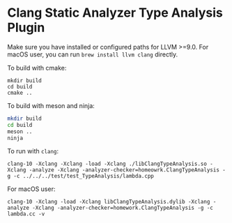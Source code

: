 # Clang Static Analyzer Type Analysis Plugin

Make sure you have installed or configured paths for LLVM >=9.0. For macOS user, you can run `brew install llvm clang` directly.

To build with cmake:
```
mkdir build
cd build
cmake ..
```

To build with meson and ninja:

```.sh
mkdir build
cd build
meson ..
ninja
```

To run with `clang`:
```
clang-10 -Xclang -Xclang -load -Xclang ./libClangTypeAnalysis.so -Xclang -analyze -Xclang -analyzer-checker=homeowrk.ClangTypeAnalysis -g -c ../../../test/test_TypeAnalysis/lambda.cpp
```

For macOS user:
```
clang-10 -Xclang -load -Xclang libClangTypeAnalysis.dylib -Xclang -analyze -Xclang -analyzer-checker=homework.ClangTypeAnalysis -g -c lambda.cc -v
```
